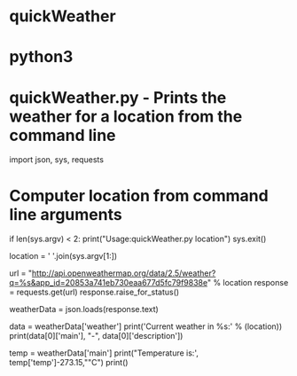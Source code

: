 # quickWeather
# python3
# quickWeather.py - Prints the weather for a location from the command line

import json, sys, requests

# Computer location from command line arguments
if len(sys.argv) < 2:
    print("Usage:quickWeather.py location")
    sys.exit()

location = ' '.join(sys.argv[1:])

url = "http://api.openweathermap.org/data/2.5/weather?q=%s&app_id=20853a741eb730eaa677d5fc79f9838e" % location
response = requests.get(url)
response.raise_for_status()

weatherData = json.loads(response.text)

data = weatherData['weather']
print('Current weather in %s:' % (location))
print(data[0]['main'], "-", data[0]['description'])

temp = weatherData['main']
print("Temperature is:', temp['temp']-273.15,""C")
print()

